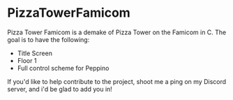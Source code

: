 # PizzaTowerFamicom
Pizza Tower Famicom is a demake of Pizza Tower on the Famicom in C. The goal is to have the following:
- Title Screen
- Floor 1
- Full control scheme for Peppino

If you'd like to help contribute to the project, shoot me a ping on my Discord server, and i'd be glad to add you in!
